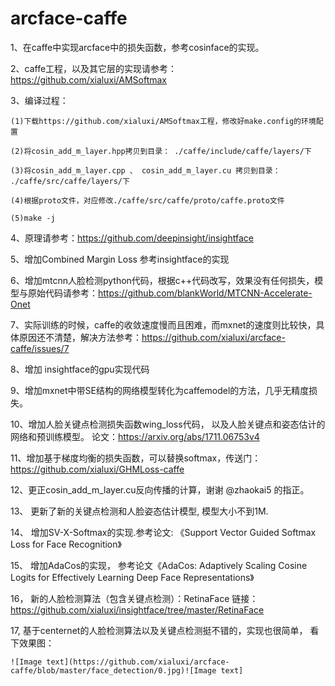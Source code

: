 # arcface-caffe

1、在caffe中实现arcface中的损失函数，参考cosinface的实现。

2、caffe工程，以及其它层的实现请参考：https://github.com/xialuxi/AMSoftmax

3、编译过程：

    (1)下载https://github.com/xialuxi/AMSoftmax工程，修改好make.config的环境配置
    
    (2)将cosin_add_m_layer.hpp拷贝到目录： ./caffe/include/caffe/layers/下
    
    (3)将cosin_add_m_layer.cpp 、 cosin_add_m_layer.cu 拷贝到目录： ./caffe/src/caffe/layers/下
    
    (4)根据proto文件，对应修改./caffe/src/caffe/proto/caffe.proto文件
    
    (5)make -j

4、原理请参考：https://github.com/deepinsight/insightface

5、增加Combined Margin Loss 参考insightface的实现

6、增加mtcnn人脸检测python代码，根据c++代码改写，效果没有任何损失，模型与原始代码请参考：https://github.com/blankWorld/MTCNN-Accelerate-Onet

7、实际训练的时候，caffe的收敛速度慢而且困难，而mxnet的速度则比较快，具体原因还不清楚，解决方法参考：https://github.com/xialuxi/arcface-caffe/issues/7

8、增加 insightface的gpu实现代码

9、增加mxnet中带SE结构的网络模型转化为caffemodel的方法，几乎无精度损失。

10、增加人脸关键点检测损失函数wing_loss代码， 以及人脸关键点和姿态估计的网络和预训练模型。
    论文：https://arxiv.org/abs/1711.06753v4
    
11、增加基于梯度均衡的损失函数，可以替换softmax，传送门：https://github.com/xialuxi/GHMLoss-caffe

12、更正cosin_add_m_layer.cu反向传播的计算，谢谢 @zhaokai5 的指正。

13、 更新了新的关键点检测和人脸姿态估计模型, 模型大小不到1M.

14、 增加SV-X-Softmax的实现.参考论文:  《Support Vector Guided Softmax Loss for Face Recognition》

15、 增加AdaCos的实现， 参考论文《AdaCos: Adaptively Scaling Cosine Logits for Effectively Learning Deep Face Representations》

16， 新的人脸检测算法（包含关键点检测）：RetinaFace
     链接：https://github.com/xialuxi/insightface/tree/master/RetinaFace


17, 基于centernet的人脸检测算法以及关键点检测挺不错的，实现也很简单， 看下效果图：


    ![Image text](https://github.com/xialuxi/arcface-caffe/blob/master/face_detection/0.jpg)![Image text]


